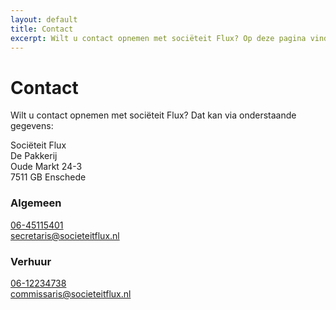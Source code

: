 ```yaml
---
layout: default
title: Contact
excerpt: Wilt u contact opnemen met sociëteit Flux? Op deze pagina vind u onze contactgegevens. 
---
```


# Contact
Wilt u contact opnemen met sociëteit Flux? Dat kan via onderstaande gegevens:

Sociëteit Flux  
De Pakkerij  
Oude Markt 24-3  
7511 GB Enschede

### Algemeen
[06-45115401](tel:+31645115401)  
[secretaris@societeitflux.nl](mailto:secretaris@societeitflux.nl)

### Verhuur
[06-12234738](tel:+31612234738)  
[commissaris@societeitflux.nl](mailto:commissaris@societeitflux.nl)
